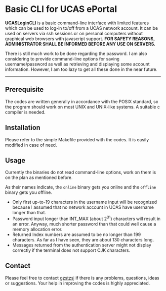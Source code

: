 # Basic CLI for UCAS ePortal

**UCASLoginCLI** is a basic command-line interface with limited features which can be used to log-in to/off from a UCAS network account. It can be used on servers via ssh sessions or on personal computers without graphical web browsers with javascript support. **FOR SAFETY REASONS, ADMINISTRATOR SHALL BE INFORMED BEFORE ANY USE ON SERVERS.**

There is still much work to be done regarding the password. I am also considering to provide command-line options for saving username/password as well as retrieving and displaying some account information. However, I am too lazy to get all these done in the near future. 

-------------------

## Prerequisite

The codes are written generally in accordance with the POSIX standard, so the program should work on most UNIX and UNIX-like systems. A suitable c compiler is needed.

## Installation

Please refer to the simple Makefile provided with the codes. It is easily modified in case of need.

## Usage

Currently the binaries do not read command-line options, work on them is on the plan as mentioned before.

As their names indicate, the `online` binary gets you online and the `offline` binary gets you offline.

- Only first up-to-19 characters in the username input will be recognized because I assumed that no network account in UCAS have username longer than that.
- Password input longer than INT_MAX (about $2^{31}$) characters will result in an error. Anyway, much shorter password than that could well cause a memory allocation error.
- Returned Index numbers are assumed to be no longer than 199 characters. As far as I have seen, they are about 130 characters long.
- Messages returned from the authentication server might not display correctly if the terminal does not support CJK characters.

## Contact

Please feel free to contact [gzstzsj](mailto:gzstzsj@gmail.com) if there is any problems, questions, ideas or suggestions. Your help in improving the codes is highly appreciated.
